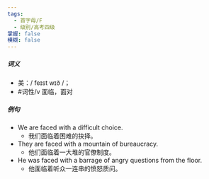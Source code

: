 ```yaml
---
tags:
  - 首字母/F
  - 级别/高考四级
掌握: false
模糊: false
---
```

##### 词义
- 美：/ feɪst wɪð /；
- #词性/v  面临，面对
##### 例句
- We are faced with a difficult choice.
	- 我们面临着困难的抉择。
- They are faced with a mountain of bureaucracy.
	- 他们面临着一大堆的官僚制度。
- He was faced with a barrage of angry questions from the floor.
	- 他面临着听众一连串的愤怒质问。
